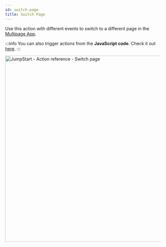 ```yaml
---
id: switch-page
title: Switch Page
---
```


Use this action with different events to switch to a different page in the [Multipage App](/docs/tutorial/pages).

:::info
You can also trigger actions from the **JavaScript code**. Check it out [here](/docs/how-to/run-actions-from-runjs).
:::

<div style={{textAlign: 'center'}}>

<img className="screenshot-full" src="/img/actions/page/switch-page.png" alt="JumpStart - Action reference - Switch page" width="600"/>

</div>
